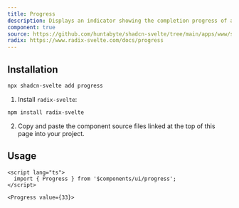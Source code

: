 ```yaml
---
title: Progress
description: Displays an indicator showing the completion progress of a task, typically displayed as a progress bar.
component: true
source: https://github.com/huntabyte/shadcn-svelte/tree/main/apps/www/src/lib/components/ui/progress
radix: https://www.radix-svelte.com/docs/progress
---
```


<script>
  import { ProgressDemo, ComponentExample, ManualInstall } from '$lib/components/docs';
</script>

<ComponentExample src="src/lib/components/docs/examples/progress/ProgressDemo.svelte">

<div slot="example" style="width: 60%;">
<ProgressDemo />
</div>

</ComponentExample>

## Installation

```bash
npx shadcn-svelte add progress
```

<ManualInstall>

1. Install `radix-svelte`:

```bash
npm install radix-svelte
```

2. Copy and paste the component source files linked at the top of this page into your project.

</ManualInstall>

## Usage

```svelte
<script lang="ts">
  import { Progress } from '$components/ui/progress';
</script>
```

```svelte
<Progress value={33}>
```

